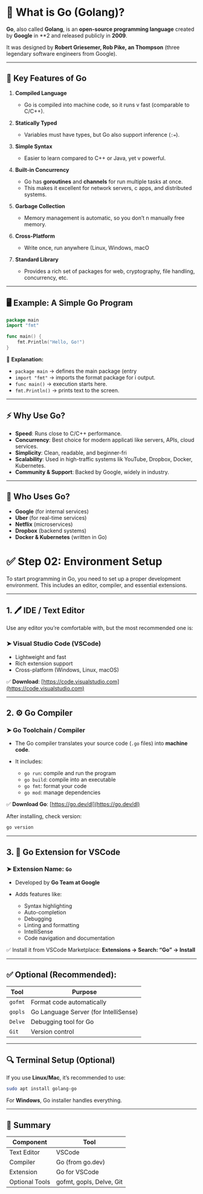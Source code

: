 
# 📌 What is Go (Golang)?

**Go**, also called **Golang**, is an **open-source
programming language** created by **Google** in **2
and released publicly in **2009**.

It was designed by **Robert Griesemer, Rob Pike, an
Thompson** (three legendary software engineers from
Google).

---

## 🔑 Key Features of Go

1. **Compiled Language**

   * Go is compiled into machine code, so it runs v
fast (comparable to C/C++).

2. **Statically Typed**

   * Variables must have types, but Go also support
inference (`:=`).

3. **Simple Syntax**

   * Easier to learn compared to C++ or Java, yet v
powerful.

4. **Built-in Concurrency**

   * Go has **goroutines** and **channels** for run
multiple tasks at once.
   * This makes it excellent for network servers, c
apps, and distributed systems.

5. **Garbage Collection**

   * Memory management is automatic, so you don’t n
manually free memory.

6. **Cross-Platform**

   * Write once, run anywhere (Linux, Windows, macO

7. **Standard Library**

   * Provides a rich set of packages for web, 
cryptography, file handling, concurrency, etc.

---

## 🖥️ Example: A Simple Go Program

```go
package main
import "fmt"

func main() {
    fmt.Println("Hello, Go!")
}
```

🔹 **Explanation:**

* `package main` → defines the main package (entry 
* `import "fmt"` → imports the format package for i
output.
* `func main()` → execution starts here.
* `fmt.Println()` → prints text to the screen.

---

## ⚡ Why Use Go?

* **Speed**: Runs close to C/C++ performance.
* **Concurrency**: Best choice for modern applicati
like servers, APIs, cloud services.
* **Simplicity**: Clean, readable, and beginner-fri
* **Scalability**: Used in high-traffic systems lik
YouTube, Dropbox, Docker, Kubernetes.
* **Community & Support**: Backed by Google, widely
in industry.

---

## 📌 Who Uses Go?

* **Google** (for internal services)
* **Uber** (for real-time services)
* **Netflix** (microservices)
* **Dropbox** (backend systems)
* **Docker & Kubernetes** (written in Go)


# ✅ **Step 02: Environment Setup**

To start programming in Go, you need to set up a proper development environment. This includes an editor, compiler, and essential extensions.

---

## 1. 🖊️ IDE / Text Editor

Use any editor you’re comfortable with, but the most recommended one is:

### ➤ **Visual Studio Code (VSCode)**

* Lightweight and fast
* Rich extension support
* Cross-platform (Windows, Linux, macOS)

✅ **Download**: [https://code.visualstudio.com](https://code.visualstudio.com)

---

## 2. ⚙️ Go Compiler

### ➤ **Go Toolchain / Compiler**

* The Go compiler translates your source code (`.go` files) into **machine code**.
* It includes:

  * `go run`: compile and run the program
  * `go build`: compile into an executable
  * `go fmt`: format your code
  * `go mod`: manage dependencies

✅ **Download Go**: [https://go.dev/dl](https://go.dev/dl)

After installing, check version:

```bash
go version
```

---

## 3. 🧩 Go Extension for VSCode

### ➤ **Extension Name:** `Go`

* Developed by **Go Team at Google**
* Adds features like:

  * Syntax highlighting
  * Auto-completion
  * Debugging
  * Linting and formatting
  * IntelliSense
  * Code navigation and documentation

✅ Install it from VSCode Marketplace:
**Extensions → Search: “Go” → Install**

---

## ✅ Optional (Recommended):

| Tool    | Purpose                               |
| ------- | ------------------------------------- |
| `gofmt` | Format code automatically             |
| `gopls` | Go Language Server (for IntelliSense) |
| `Delve` | Debugging tool for Go                 |
| `Git`   | Version control                       |

---

## 🔍 Terminal Setup (Optional)

If you use **Linux/Mac**, it’s recommended to use:

```bash
sudo apt install golang-go
```

For **Windows**, Go installer handles everything.

---

## 📌 Summary

| Component      | Tool                     |
| -------------- | ------------------------ |
| Text Editor    | VSCode                   |
| Compiler       | Go (from go.dev)         |
| Extension      | Go for VSCode            |
| Optional Tools | gofmt, gopls, Delve, Git |
